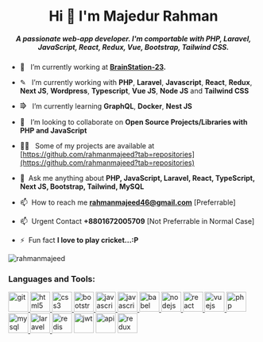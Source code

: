 <h1 align="center">Hi 👋 I'm Majedur Rahman</h1>

<h5 align="center">A passionate web-app developer. I'm comportable with PHP, Laravel, JavaScript, React, Redux, Vue, Bootstrap, Tailwind CSS.</h5>

- 🔭 &nbsp; I’m currently working at **[BrainStation-23](https://brainstation-23.com/?bc).**

- ✎ &nbsp; I’m currently working with **PHP**, **Laravel**, **Javascript**, **React**, **Redux**, **Next JS**, **Wordpress**, **Typescript**, **Vue JS**, **Node JS** and **Tailwind CSS**

- ⭆ &nbsp; I’m currently learning **GraphQL**, **Docker**, **Nest JS**

- 👯 &nbsp; I’m looking to collaborate on **Open Source Projects/Libraries with PHP and JavaScript**

- 👨‍💻 &nbsp; Some of my projects are available at [https://github.com/rahmanmajeed?tab=repositories](https://github.com/rahmanmajeed?tab=repositories)

- 💬 &nbsp;Ask me anything about **PHP, JavaScript, Laravel, React, TypeScript, Next JS, Bootstrap, Tailwind, MySQL**

- 📫 &nbsp;How to reach me **rahmanmajeed46@gmail.com** [Preferrable]

- 📫 &nbsp;Urgent Contact **+8801672005709** [Not Preferrable in Normal Case]

- ⚡ &nbsp;Fun fact **I love to play cricket...:P**

<p align="left"> <img src="https://komarev.com/ghpvc/?username=rahmanmajeed&label=Profile%20views&color=0e75b6&style=flat" alt="rahmanmajeed" /> </p>

<h3 align="left">Languages and Tools:</h3>

<p align="left">
<a href="https://git-scm.com/" target="_blank"> <img src="https://www.vectorlogo.zone/logos/git-scm/git-scm-icon.svg" alt="git" width="40" height="40"/> </a> 
<a href="https://www.w3.org/html/" target="_blank"> <img src="https://img.icons8.com/dusk/64/000000/html-5.png" alt="html5" width="40" height="40"/> </a>
<a href="https://www.w3schools.com/css/" target="_blank"> <img src="https://img.icons8.com/color/48/000000/css3.png" alt="css3" width="40" height="40"/> </a>
<a href="https://getbootstrap.com" target="_blank"> <img src="https://img.icons8.com/color/48/000000/bootstrap.png" alt="bootstrap" width="40" height="40"/> </a>
<a href="https://developer.mozilla.org/en-US/docs/Web/JavaScript" target="_blank"> <img src="https://img.icons8.com/color/48/000000/javascript.png" alt="javascript" width="40" height="40"/> </a>
<a href="https://developer.mozilla.org/en-US/docs/Web/JavaScript" target="_blank"> <img src="https://icons8.com/icon/wpZmKzk11AzJ/typescript" alt="javascript" width="40" height="40"/> </a>
<a href="https://babeljs.io/" target="_blank"> <img src="https://img.icons8.com/wired/64/000000/babel.png" alt="babel" width="40" height="40"/> </a>
<a href="https://nodejs.org" target="_blank"> <img src="https://img.icons8.com/color/48/000000/nodejs.png" alt="nodejs" width="40" height="40"/> </a>
<a href="https://reactjs.org/" target="_blank"> <img src="https://img.icons8.com/plasticine/48/000000/react.png" alt="react" width="40" height="40"/> </a>
<a href="https://vuejs.org/" target="_blank"> <img src="https://img.icons8.com/color/48/000000/vue-js.png" alt="vuejs" width="40" height="40"/> </a>
<a href="https://www.php.net" target="_blank"> <img src="https://img.icons8.com/color/48/000000/php.png" alt="php" width="40" height="40"/> </a>
<a href="https://www.mysql.com/" target="_blank"> <img src="https://img.icons8.com/color/48/000000/mysql.png" alt="mysql" width="40" height="40"/> </a>
<a href="https://laravel.com/" target="_blank"> <img src="https://img.icons8.com/fluent/48/000000/laravel.png" alt="laravel" width="40" height="40"/> </a>
<a href="https://redis.io" target="_blank"> <img src="https://img.icons8.com/color/48/000000/redis.png" alt="redis" width="40" height="40"/></a>
<a href="https://redis.io" target="_blank"> <img src="https://icons8.com/icon/rHpveptSuwDz/json-web-token" alt="jwt" width="40" height="40"/></a>
<a href="#" target="_blank"> <img src="https://icons8.com/icon/RlIXjuTUrwoX/api" alt="api" width="40" height="40"/></a>
<a href="https://redux.js.org/" target="_blank"> <img src="https://raw.githubusercontent.com/reduxjs/redux/master/logo/logo-title-light.png" alt="redux" width="40" height="40"/></a>
</p>
